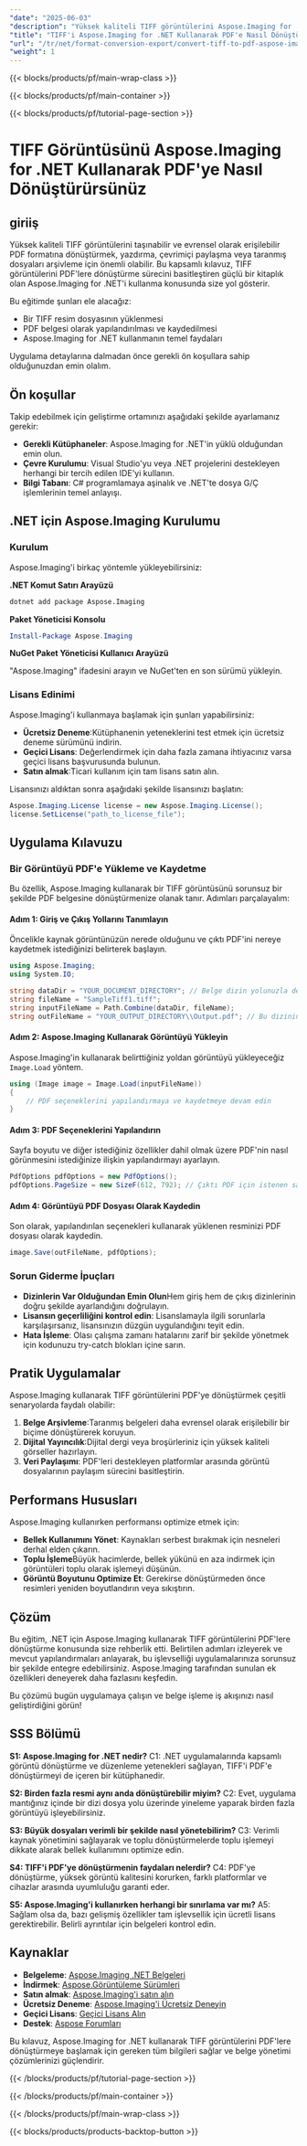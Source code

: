 ```yaml
---
"date": "2025-06-03"
"description": "Yüksek kaliteli TIFF görüntülerini Aspose.Imaging for .NET ile yaygın olarak erişilebilen PDF'lere nasıl dönüştüreceğinizi öğrenin. Bu adım adım kılavuz, kurulumdan uygulamaya kadar her şeyi kapsar."
"title": "TIFF'i Aspose.Imaging for .NET Kullanarak PDF'e Nasıl Dönüştürürsünüz | Adım Adım Kılavuz"
"url": "/tr/net/format-conversion-export/convert-tiff-to-pdf-aspose-imaging-dotnet/"
"weight": 1
---
```


{{< blocks/products/pf/main-wrap-class >}}

{{< blocks/products/pf/main-container >}}

{{< blocks/products/pf/tutorial-page-section >}}
# TIFF Görüntüsünü Aspose.Imaging for .NET Kullanarak PDF'ye Nasıl Dönüştürürsünüz

## giriiş

Yüksek kaliteli TIFF görüntülerini taşınabilir ve evrensel olarak erişilebilir PDF formatına dönüştürmek, yazdırma, çevrimiçi paylaşma veya taranmış dosyaları arşivleme için önemli olabilir. Bu kapsamlı kılavuz, TIFF görüntülerini PDF'lere dönüştürme sürecini basitleştiren güçlü bir kitaplık olan Aspose.Imaging for .NET'i kullanma konusunda size yol gösterir.

Bu eğitimde şunları ele alacağız:
- Bir TIFF resim dosyasının yüklenmesi
- PDF belgesi olarak yapılandırılması ve kaydedilmesi
- Aspose.Imaging for .NET kullanmanın temel faydaları

Uygulama detaylarına dalmadan önce gerekli ön koşullara sahip olduğunuzdan emin olalım.

## Ön koşullar

Takip edebilmek için geliştirme ortamınızı aşağıdaki şekilde ayarlamanız gerekir:
- **Gerekli Kütüphaneler**: Aspose.Imaging for .NET'in yüklü olduğundan emin olun.
- **Çevre Kurulumu**: Visual Studio'yu veya .NET projelerini destekleyen herhangi bir tercih edilen IDE'yi kullanın.
- **Bilgi Tabanı**: C# programlamaya aşinalık ve .NET'te dosya G/Ç işlemlerinin temel anlayışı.

## .NET için Aspose.Imaging Kurulumu

### Kurulum

Aspose.Imaging'i birkaç yöntemle yükleyebilirsiniz:

**.NET Komut Satırı Arayüzü**

```bash
dotnet add package Aspose.Imaging
```

**Paket Yöneticisi Konsolu**

```powershell
Install-Package Aspose.Imaging
```

**NuGet Paket Yöneticisi Kullanıcı Arayüzü**

"Aspose.Imaging" ifadesini arayın ve NuGet'ten en son sürümü yükleyin.

### Lisans Edinimi

Aspose.Imaging'i kullanmaya başlamak için şunları yapabilirsiniz:
- **Ücretsiz Deneme**:Kütüphanenin yeteneklerini test etmek için ücretsiz deneme sürümünü indirin.
- **Geçici Lisans**: Değerlendirmek için daha fazla zamana ihtiyacınız varsa geçici lisans başvurusunda bulunun.
- **Satın almak**:Ticari kullanım için tam lisans satın alın.

Lisansınızı aldıktan sonra aşağıdaki şekilde lisansınızı başlatın:

```csharp
Aspose.Imaging.License license = new Aspose.Imaging.License();
license.SetLicense("path_to_license_file");
```

## Uygulama Kılavuzu

### Bir Görüntüyü PDF'e Yükleme ve Kaydetme

Bu özellik, Aspose.Imaging kullanarak bir TIFF görüntüsünü sorunsuz bir şekilde PDF belgesine dönüştürmenize olanak tanır. Adımları parçalayalım:

#### Adım 1: Giriş ve Çıkış Yollarını Tanımlayın

Öncelikle kaynak görüntünüzün nerede olduğunu ve çıktı PDF'ini nereye kaydetmek istediğinizi belirterek başlayın.

```csharp
using Aspose.Imaging;
using System.IO;

string dataDir = "YOUR_DOCUMENT_DIRECTORY"; // Belge dizin yolunuzla değiştirin
string fileName = "SampleTiff1.tiff";
string inputFileName = Path.Combine(dataDir, fileName);
string outFileName = "YOUR_OUTPUT_DIRECTORY\\Output.pdf"; // Bu dizinin var olduğundan emin olun veya oluşturun
```

#### Adım 2: Aspose.Imaging Kullanarak Görüntüyü Yükleyin

Aspose.Imaging'in kullanarak belirttiğiniz yoldan görüntüyü yükleyeceğiz `Image.Load` yöntem.

```csharp
using (Image image = Image.Load(inputFileName))
{
    // PDF seçeneklerini yapılandırmaya ve kaydetmeye devam edin
}
```

#### Adım 3: PDF Seçeneklerini Yapılandırın

Sayfa boyutu ve diğer istediğiniz özellikler dahil olmak üzere PDF'nin nasıl görünmesini istediğinize ilişkin yapılandırmayı ayarlayın.

```csharp
PdfOptions pdfOptions = new PdfOptions();
pdfOptions.PageSize = new SizeF(612, 792); // Çıktı PDF için istenen sayfa boyutunu ayarlayın
```

#### Adım 4: Görüntüyü PDF Dosyası Olarak Kaydedin

Son olarak, yapılandırılan seçenekleri kullanarak yüklenen resminizi PDF dosyası olarak kaydedin.

```csharp
image.Save(outFileName, pdfOptions);
```

### Sorun Giderme İpuçları

- **Dizinlerin Var Olduğundan Emin Olun**Hem giriş hem de çıkış dizinlerinin doğru şekilde ayarlandığını doğrulayın.
- **Lisansın geçerliliğini kontrol edin**: Lisanslamayla ilgili sorunlarla karşılaşırsanız, lisansınızın düzgün uygulandığını teyit edin.
- **Hata İşleme**: Olası çalışma zamanı hatalarını zarif bir şekilde yönetmek için kodunuzu try-catch blokları içine sarın.

## Pratik Uygulamalar

Aspose.Imaging kullanarak TIFF görüntülerini PDF'ye dönüştürmek çeşitli senaryolarda faydalı olabilir:
1. **Belge Arşivleme**:Taranmış belgeleri daha evrensel olarak erişilebilir bir biçime dönüştürerek koruyun.
2. **Dijital Yayıncılık**:Dijital dergi veya broşürleriniz için yüksek kaliteli görseller hazırlayın.
3. **Veri Paylaşımı**: PDF'leri destekleyen platformlar arasında görüntü dosyalarının paylaşım sürecini basitleştirin.

## Performans Hususları

Aspose.Imaging kullanırken performansı optimize etmek için:
- **Bellek Kullanımını Yönet**: Kaynakları serbest bırakmak için nesneleri derhal elden çıkarın.
- **Toplu İşleme**Büyük hacimlerde, bellek yükünü en aza indirmek için görüntüleri toplu olarak işlemeyi düşünün.
- **Görüntü Boyutunu Optimize Et**: Gerekirse dönüştürmeden önce resimleri yeniden boyutlandırın veya sıkıştırın.

## Çözüm

Bu eğitim, .NET için Aspose.Imaging kullanarak TIFF görüntülerini PDF'lere dönüştürme konusunda size rehberlik etti. Belirtilen adımları izleyerek ve mevcut yapılandırmaları anlayarak, bu işlevselliği uygulamalarınıza sorunsuz bir şekilde entegre edebilirsiniz. Aspose.Imaging tarafından sunulan ek özellikleri deneyerek daha fazlasını keşfedin.

Bu çözümü bugün uygulamaya çalışın ve belge işleme iş akışınızı nasıl geliştirdiğini görün!

## SSS Bölümü

**S1: Aspose.Imaging for .NET nedir?**
C1: .NET uygulamalarında kapsamlı görüntü dönüştürme ve düzenleme yetenekleri sağlayan, TIFF'i PDF'e dönüştürmeyi de içeren bir kütüphanedir.

**S2: Birden fazla resmi aynı anda dönüştürebilir miyim?**
C2: Evet, uygulama mantığınız içinde bir dizi dosya yolu üzerinde yineleme yaparak birden fazla görüntüyü işleyebilirsiniz.

**S3: Büyük dosyaları verimli bir şekilde nasıl yönetebilirim?**
C3: Verimli kaynak yönetimini sağlayarak ve toplu dönüştürmelerde toplu işlemeyi dikkate alarak bellek kullanımını optimize edin.

**S4: TIFF'i PDF'ye dönüştürmenin faydaları nelerdir?**
C4: PDF'ye dönüştürme, yüksek görüntü kalitesini korurken, farklı platformlar ve cihazlar arasında uyumluluğu garanti eder.

**S5: Aspose.Imaging'i kullanırken herhangi bir sınırlama var mı?**
A5: Sağlam olsa da, bazı gelişmiş özellikler tam işlevsellik için ücretli lisans gerektirebilir. Belirli ayrıntılar için belgeleri kontrol edin.

## Kaynaklar

- **Belgeleme**: [Aspose.Imaging .NET Belgeleri](https://reference.aspose.com/imaging/net/)
- **İndirmek**: [Aspose.Görüntüleme Sürümleri](https://releases.aspose.com/imaging/net/)
- **Satın almak**: [Aspose.Imaging'i satın alın](https://purchase.aspose.com/buy)
- **Ücretsiz Deneme**: [Aspose.Imaging'i Ücretsiz Deneyin](https://releases.aspose.com/imaging/net/)
- **Geçici Lisans**: [Geçici Lisans Alın](https://purchase.aspose.com/temporary-license/)
- **Destek**: [Aspose Forumları](https://forum.aspose.com/c/imaging/10)

Bu kılavuz, Aspose.Imaging for .NET kullanarak TIFF görüntülerini PDF'lere dönüştürmeye başlamak için gereken tüm bilgileri sağlar ve belge yönetimi çözümlerinizi güçlendirir.

{{< /blocks/products/pf/tutorial-page-section >}}

{{< /blocks/products/pf/main-container >}}

{{< /blocks/products/pf/main-wrap-class >}}

{{< blocks/products/products-backtop-button >}}